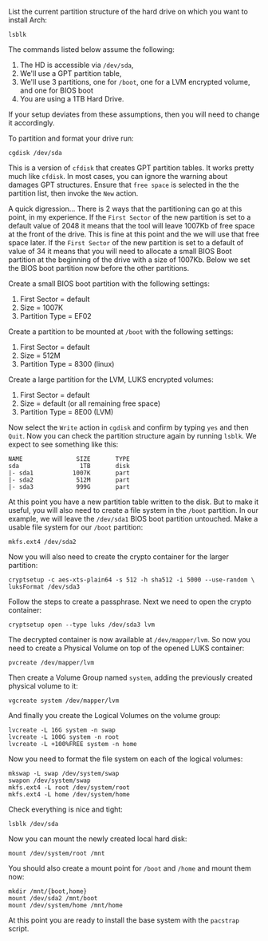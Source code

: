 <!-- title: Arch Linux Encrypted Partition Scheme   -->

List the current partition structure of the hard drive on which you want to
install Arch:

    lsblk

The commands listed below assume the following:

1. The HD is accessible via `/dev/sda`,
2. We'll use a GPT partition table,
3. We'll use 3 partitions, one for `/boot`, one for a LVM encrypted volume, and
   one for BIOS boot
4. You are using a 1TB Hard Drive.

If your setup deviates from these assumptions, then you will need to change it
accordingly.

To partition and format your drive run:

    cgdisk /dev/sda

This is a version of `cfdisk` that creates GPT partition tables. It works pretty
much like `cfdisk`. In most cases, you can ignore the warning about damages GPT
structures. Ensure that `free space` is selected in the the partition list, then
invoke the `New` action.

A quick digression... There is 2 ways that the partitioning can go at this
point, in my experience. If the `First Sector` of the new partition is set to a
default value of 2048 it means that the tool will leave 1007Kb of free space at
the front of the drive. This is fine at this point and the we will use that free
space later. If the `First Sector` of the new partition is set to a default of
value of 34 it means that you will need to allocate a small BIOS Boot partition
at the beginning of the drive with a size of 1007Kb. Below we set the BIOS boot
partition now before the other partitions.

Create a small BIOS boot partition with the following settings:

1. First Sector = default
2. Size = 1007K
3. Partition Type = EF02

Create a partition to be mounted at `/boot` with the following settings:

1. First Sector = default
2. Size = 512M
3. Partition Type = 8300 (linux)

Create a large partition for the LVM, LUKS encrypted volumes:

1. First Sector = default
2. Size = default (or all remaining free space)
3. Partition Type = 8E00 (LVM)

Now select the `Write` action in `cgdisk` and confirm by typing `yes` and then
`Quit`. Now you can check the partition structure again by running `lsblk`. We
expect to see something like this:

    NAME               SIZE       TYPE
    sda                 1TB       disk
    |- sda1           1007K       part
    |- sda2            512M       part
    |- sda3            999G       part

At this point you have a new partition table written to the disk. But to make it
useful, you will also need to create a file system in the `/boot` partition. In
our example, we will leave the `/dev/sda1` BIOS boot partition untouched. Make a
usable file system for our `/boot` partition:

    mkfs.ext4 /dev/sda2

Now you will also need to create the crypto container for the larger partition:

    cryptsetup -c aes-xts-plain64 -s 512 -h sha512 -i 5000 --use-random \
    luksFormat /dev/sda3

Follow the steps to create a passphrase. Next we need to open the crypto
container:

    cryptsetup open --type luks /dev/sda3 lvm

The decrypted container is now available at `/dev/mapper/lvm`. So now you need to
create a Physical Volume on top of the opened LUKS container:

    pvcreate /dev/mapper/lvm

Then create a Volume Group named `system`, adding the previously created
physical volume to it:

    vgcreate system /dev/mapper/lvm

And finally you create the Logical Volumes on the volume group:

    lvcreate -L 16G system -n swap
    lvcreate -L 100G system -n root
    lvcreate -L +100%FREE system -n home

Now you need to format the file system on each of the logical volumes:

    mkswap -L swap /dev/system/swap
    swapon /dev/system/swap
    mkfs.ext4 -L root /dev/system/root
    mkfs.ext4 -L home /dev/system/home

Check everything is nice and tight:

    lsblk /dev/sda

Now you can mount the newly created local hard disk:

    mount /dev/system/root /mnt

You should also create a mount point for `/boot` and `/home` and mount them now:

    mkdir /mnt/{boot,home}
    mount /dev/sda2 /mnt/boot
    mount /dev/system/home /mnt/home

At this point you are ready to install the base system with the `pacstrap`
script.
